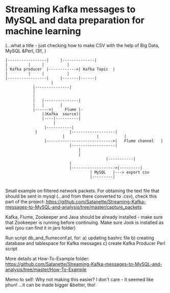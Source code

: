 # Streaming Kafka messages to MySQL and data preparation for machine learning
(...what a title - just checking how to make CSV with the help of Big Data, MySQL &Perl, l3l!, )

```
|-----------------|		|--------------|
|		  |		|	       |
| Kafka producer  |------------>| Kafka Topic  |
| 		  |		|	       |
|-----------------|		|-------|------|
					|	
			|---------------|
			|		
			|		
			|	|---------------|		    
			|	|		|		              		
			|------>|     Flume	|-                                     	
				|(Kafka  source)|		   			        
				|----|----------|		  
				     |
		         |-----------|
			 |				|-------------------|
                         |				|		    |
         		 |----------------------------->|   Flume channel   |	
							|-------------------|
								|
								|
		                                    |-----------|						
						    |
						    |------------------->|---------|
									 | MySQL   |---> export csv
									 |---------|


```


Small example on filtered network packets. 
For obtaining the text file that should be sent in mysql (...and from there converted to .csv), check this part of the project: https://github.com/Satanette/Streaming-Kafka-messages-to-MySQL-and-analysis/tree/master/capture_packets



Kafka, Flume, Zookeeper and Java should be already installed - make sure that Zookeeper is running before continuing. 
Make sure Jook is installed as well (you can find it in jars folder)

Run script db_and_flumeconf.pl, for: 
a) updating bashrc file 
b) creating database and tablespace for Kafka messages 
c) create Kafka Producer Perl script

More details at How-To-Example folder:
https://github.com/Satanette/Streaming-Kafka-messages-to-MySQL-and-analysis/tree/master/How-To-Example 


Memo to self: Why not making this easier? I don't care - it seemed like phun!  ...it can be made bigger &better, tho! 
